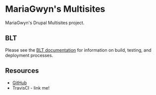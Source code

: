 # MariaGwyn's Multisites

MariaGwyn's Drupal Multisites project.

## BLT

Please see the [BLT documentation](https://docs.acquia.com/blt/) for information on build, testing, and deployment processes.

## Resources

* [GitHub](https://github.com/mariagwyn/eemmcdowell/)
* TravisCI - link me!
